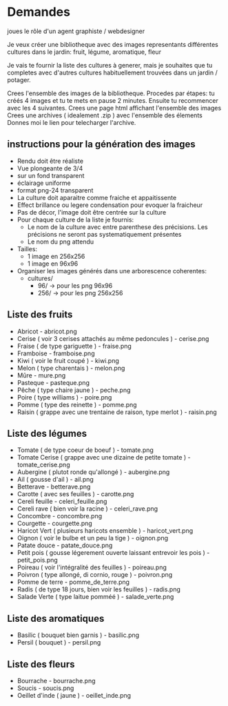 # Demandes

joues le rôle d'un agent graphiste / webdesigner 

Je veux créer une bibliotheque avec des images representants différentes cultures dans le jardin: fruit, légume, aromatique, fleur

Je vais te fournir la liste des cultures à generer, mais je souhaites que tu completes avec d'autres cultures habituellement trouvées dans un jardin / potager. 

Crees l'ensemble des images de la bibliotheque. Procedes par étapes: tu créés 4 images et tu te mets en pause 2 minutes. Ensuite tu recommencer avec les 4 suivantes. 
Crees une page html affichant l'ensemble des images
Crees une archives ( idealement .zip ) avec l'ensemble des élements
Donnes moi le lien pour telecharger l'archive.

## instructions pour la génération des images
- Rendu doit être réaliste
- Vue plongeante de 3/4
- sur un fond transparent
- éclairage uniforme
- format png-24 transparent
- La culture doit aparaitre comme fraiche et appaitissente
- Effect brillance ou legere condensation pour evoquer la fraicheur
- Pas de décor, l'image doit être centrée sur la culture
- Pour chaque culture de la liste je fournis:
	- Le nom de la culture avec entre parenthese des précisions. Les précisions ne seront pas systematiquement présentes
	- Le nom du png attendu
- Tailles:
	- 1 image en 256x256
	- 1 image en 96x96
- Organiser les images générés dans une arborescence coherentes: 
	- cultures/
		- 96/ -> pour les png 96x96
		- 256/ -> pour les png 256x256
	
## Liste des fruits

- Abricot - abricot.png
- Cerise ( voir 3 cerises attachés au même pedoncules ) - cerise.png
- Fraise ( de type gariguette ) - fraise.png
- Framboise - framboise.png
- Kiwi ( voir le fruit coupé ) - kiwi.png
- Melon ( type charentais ) - melon.png
- Mûre - mure.png
- Pasteque - pasteque.png
- Pêche ( type chaire jaune ) - peche.png
- Poire ( type williams ) - poire.png
- Pomme ( type des reinette ) - pomme.png
- Raisin ( grappe avec une trentaine de raison, type merlot ) - raisin.png
 

## Liste des légumes

- Tomate ( de type coeur de boeuf ) - tomate.png
- Tomate Cerise ( grappe avec une dizaine de petite tomate ) - tomate_cerise.png
- Aubergine ( plutot ronde qu'allongé ) - aubergine.png
- Ail ( gousse d'ail ) - ail.png
- Betterave - betterave.png
- Carotte ( avec ses feuilles ) - carotte.png
- Cereli feuille - celeri_feuille.png
- Cereli rave ( bien voir la racine ) - celeri_rave.png
- Concombre - concombre.png
- Courgette - courgette.png
- Haricot Vert ( plusieurs haricots ensemble ) - haricot_vert.png
- Oignon ( voir le bulbe et un peu la tige ) - oignon.png
- Patate douce - patate_douce.png
- Petit pois ( gousse légerement ouverte laissant entrevoir les pois ) - petit_pois.png
- Poireau ( voir l'intégralité des feuilles ) - poireau.png
- Poivron ( type allongé, di cornio, rouge ) - poivron.png
- Pomme de terre - pomme_de_terre.png
- Radis ( de type 18 jours, bien voir les feuilles ) - radis.png
- Salade Verte ( type laitue pomméé ) - salade_verte.png
 

## Liste des aromatiques

- Basilic ( bouquet bien garnis ) - basilic.png
- Persil ( bouquet ) - persil.png
 

## Liste des fleurs
- Bourrache - bourrache.png
- Soucis - soucis.png
- Oeillet d'inde ( jaune ) - oeillet_inde.png
